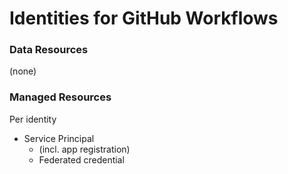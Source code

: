 # Identities for GitHub Workflows

### Data Resources

(none)

### Managed Resources

Per identity

* Service Principal 
  * (incl. app registration)
  * Federated credential
